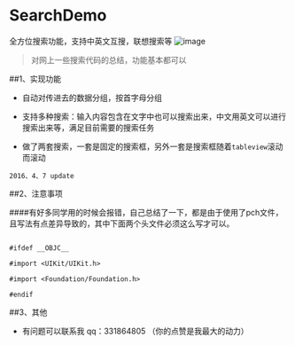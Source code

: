 # SearchDemo

全方位搜索功能，支持中英文互搜，联想搜索等
![image](https://github.com/honeycao/SearchDemo/blob/master/FriendSearch.gif ) 

>对网上一些搜索代码的总结，功能基本都可以

##1、实现功能

* 自动对传进去的数据分组，按首字母分组

* 支持多种搜索：输入内容包含在文字中也可以搜索出来，中文用英文可以进行搜索出来等，满足目前需要的搜索任务

* 做了两套搜索，一套是固定的搜索框，另外一套是搜索框随着`tableview`滚动而滚动

`2016、4、7 update`

##2、注意事项

####有好多同学用的时候会报错，自己总结了一下，都是由于使用了pch文件，且写法有点差异导致的，其中下面两个头文件必须这么写才可以。
```obj-c

#ifdef __OBJC__

#import <UIKit/UIKit.h>

#import <Foundation/Foundation.h>

#endif

```

##3、其他
* 有问题可以联系我  qq：331864805  （你的点赞是我最大的动力）